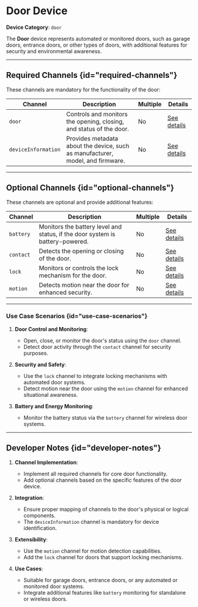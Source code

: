 # Door Device

**Device Category**: `door`

The **Door** device represents automated or monitored doors, such as garage doors, entrance doors,
or other types of doors, with additional features for security and environmental awareness.

---

## Required Channels {id="required-channels"}

These channels are mandatory for the functionality of the door:

| **Channel**         | **Description**                                                                | **Multiple** | **Details**                                |
|---------------------|--------------------------------------------------------------------------------|--------------|--------------------------------------------|
| `door`              | Controls and monitors the opening, closing, and status of the door.            | No           | [See details](DoorbellChannel.md)          |
| `deviceInformation` | Provides metadata about the device, such as manufacturer, model, and firmware. | No           | [See details](DeviceInformationChannel.md) |

---

## Optional Channels {id="optional-channels"}

These channels are optional and provide additional features:

| **Channel** | **Description**                                                               | **Multiple** | **Details**                      |
|-------------|-------------------------------------------------------------------------------|--------------|----------------------------------|
| `battery`   | Monitors the battery level and status, if the door system is battery-powered. | No           | [See details](BatteryChannel.md) |
| `contact`   | Detects the opening or closing of the door.                                   | No           | [See details](ContactChannel.md) |
| `lock`      | Monitors or controls the lock mechanism for the door.                         | No           | [See details](LockChannel.md)    |
| `motion`    | Detects motion near the door for enhanced security.                           | No           | [See details](MotionChannel.md)  |

---

### Use Case Scenarios {id="use-case-scenarios"}

1. **Door Control and Monitoring**:
    - Open, close, or monitor the door's status using the `door` channel.
    - Detect door activity through the `contact` channel for security purposes.

2. **Security and Safety**:
    - Use the `lock` channel to integrate locking mechanisms with automated door systems.
    - Detect motion near the door using the `motion` channel for enhanced situational awareness.

3. **Battery and Energy Monitoring**:
    - Monitor the battery status via the `battery` channel for wireless door systems.

---

## Developer Notes {id="developer-notes"}

1. **Channel Implementation**:
    - Implement all required channels for core door functionality.
    - Add optional channels based on the specific features of the door device.

2. **Integration**:
    - Ensure proper mapping of channels to the door's physical or logical components.
    - The `deviceInformation` channel is mandatory for device identification.

3. **Extensibility**:
    - Use the `motion` channel for motion detection capabilities.
    - Add the `lock` channel for doors that support locking mechanisms.

4. **Use Cases**:
    - Suitable for garage doors, entrance doors, or any automated or monitored door systems.
    - Integrate additional features like `battery` monitoring for standalone or wireless doors.
